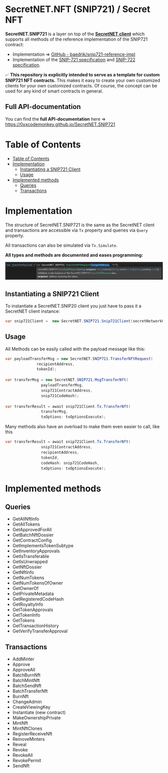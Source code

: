 # SecretNET.NFT (SNIP721) / Secret NFT
**SecretNET.SNIP721** is a layer on top of the [**SecretNET client**](https://github.com/0xxCodemonkey/SecretNET) which supports all methods of the reference implementation of the SNIP721 contract:
- Implementation => [GitHub - baedrik/snip721-reference-impl](https://github.com/baedrik/snip721-reference-impl) 
- Implementation of the [SNIP-721 specification](https://github.com/SecretFoundation/SNIPs/blob/master/SNIP-721.md) and [SNIP-722 specification](https://github.com/baedrik/snip-722-spec/blob/master/SNIP-722.md).

:white_check_mark: **This repository is explicitly intended to serve as a template for custom SNIP721 NFT contracts.**
This makes it easy to create your own customized clients for your own customized contracts.
Of course, the concept can be used for any kind of smart contracts in general.

## Full API-documentation
You can find the **full API-documentation** here => https://0xxcodemonkey.github.io/SecretNET.SNIP721

# Table of Contents
- [Table of Contents](#table-of-contents)
- [Implementation](#implementation)
  - [Instantiating a SNIP721 Client](#instantiating-a-snip721-client)
  - [Usage](#usage)
- [Implemented methods](#implemented-methods)
  - [Queries](#queries)
  - [Transactions](#transactions)

# Implementation
The structure of SecretNET.SNIP721 is the same as the SecretNET client and transactions are accessible via ```Tx``` property and queries via ```Query``` property.

All transactions can also be simulated via ```Tx.Simulate```.

**All types and methods are documented and eases programming:**

![](resources/VS_IntelliSense.png)
## Instantiating a SNIP721 Client
To instantiate a SecretNET.SNIP20 client you just have to pass it a SecretNET client instance:
```  csharp
var snip721Client =  new SecretNET.SNIP721.Snip721Client(secretNetworkClient);
```

## Usage
All Methods can be easily called with the payload message like this:
```  csharp
var payloadTransferMsg = new SecretNET.SNIP721.TransferNftRequest(
              recipientAddress,
              tokenId);
              
var transferMsg = new SecretNET.SNIP721.MsgTransferNft(
                payloadTransferMsg, 
                snip721ContractAddress, 
                snip721CodeHash);

var transferResult = await snip721Client.Tx.TransferNft(
                transferMsg, 
                txOptions: txOptionsExecute);
```

Many methods also have an overload to make them even easier to call, like this
```  csharp
var transferResult = await snip721Client.Tx.TransferNft(
                snip721ContractAddress, 
                recipientAddress, 
                tokenId, 
                codeHash: snip721CodeHash, 
                txOptions: txOptionsExecute);
```

# Implemented methods
## Queries
- GetAllNftInfo
- GetAllTokens
- GetApprovedForAll
- GetBatchNftDossier
- GetContractConfig
- GetImplementsTokenSubtype
- GetInventoryApprovals
- GetIsTransferable
- GetIsUnwrapped
- GetNftDossier
- GetNftInfo
- GetNumTokens
- GetNumTokensOfOwner
- GetOwnerOf
- GetPrivateMetadata
- GetRegisteredCodeHash
- GetRoyaltyInfo
- GetTokenApprovals
- GetTokenInfo
- GetTokens
- GetTransactionHistory
- GetVerifyTransferApproval

## Transactions
- AddMinter
- Approve
- ApproveAll
- BatchBurnNft
- BatchMintNft
- BatchSendNft
- BatchTransferNft
- BurnNft
- ChangeAdmin
- CreateViewingKey
- Instantiate (new contract)
- MakeOwnershipPrivate
- MintNft
- MintNftClones
- RegisterReceiveNft
- RemoveMinters
- Reveal
- Revoke
- RevokeAll
- RevokePermit
- SendNft
